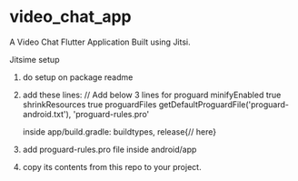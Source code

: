 # video_chat_app

A Video Chat Flutter Application Built using Jitsi.

Jitsime setup
1. do setup on package readme
2. add these lines:                 // Add below 3 lines for proguard
                                    minifyEnabled true
                                    shrinkResources true
                                    proguardFiles getDefaultProguardFile('proguard-android.txt'), 'proguard-rules.pro'

    inside app/build.gradle: buildtypes, release{// here}
3. add proguard-rules.pro file inside android/app
4. copy its contents from this repo to your project.